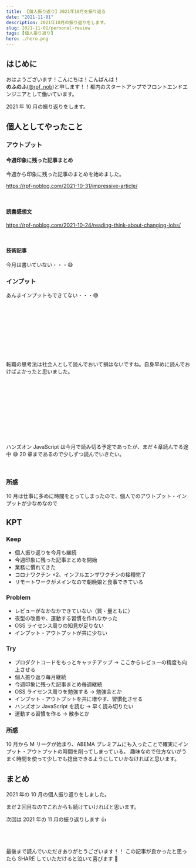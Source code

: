 ```yaml
---
title: 【個人振り返り】2021年10月を振り返る
date: "2021-11-01"
description: 2021年10月の振り返りをします。
slug: 2021-11-01/personal-review
tags: [個人振り返り]
hero: ./hero.png
---
```


## はじめに

おはようございます！こんにちは！こんばんは！<br>
**のふのふ**([@rpf_nob](https://twitter.com/rpf_nob))と申します！！都内のスタートアップでフロントエンドエンジニアとして働いています。

2021 年 10 月の振り返りをします。

## 個人としてやったこと

### アウトプット

#### 今週印象に残った記事まとめ

今週から印象に残った記事のまとめを始めました。

https://rpf-noblog.com/2021-10-31/impressive-article/

<br>

#### 読書感想文

https://rpf-noblog.com/2021-10-24/reading-think-about-changing-jobs/

<br>

#### 技術記事

今月は書いていない・・・😅

### インプット

あんまインプットもできてない・・・😅

<div class="iframely-embed"><div class="iframely-responsive" style="height: 140px; padding-bottom: 0;"><a href="https://www.amazon.co.jp/dp/B094HZTRMG" data-iframely-url="//cdn.iframe.ly/5UsZwvH?card=small"></a></div></div>

転職の思考法は社会人として読んでおいて損はないですね。自身早めに読んでおけばよかったと思いました。

<br>

<div class="iframely-embed"><div class="iframely-responsive" style="height: 140px; padding-bottom: 0;"><a href="https://www.amazon.co.jp/dp/4873119227" data-iframely-url="//cdn.iframe.ly/1twW6qp?card=small"></a></div></div>

ハンズオン JavaScript は今月で読み切る予定であったが、まだ４章読んでる途中 😅
20 章まであるので少しずつ読んでいきたい。

<br>

### 所感

10 月は仕事に多めに時間をとってしまったので、個人でのアウトプット・インプットが少なめなので

## KPT

### Keep

- 個人振り返りを今月も継続
- 今週印象に残った記事まとめを開始
- 業務に慣れてきた
- コロナワクチン ×2、インフルエンザワクチンの接種完了
- リモートワークがメインなので朝晩娘と食事できている

### Problem

- レビューがなかなかできていない（質・量ともに）
- 夜型の改善や、運動する習慣を作れなかった
- OSS ライセンス周りの知見が足りない
- インプット・アウトプットが共に少ない

### Try

- プロダクトコードをもっとキャッチアップ → ここからレビューの精度も向上させる
- 個人振り返り毎月継続
- 今週印象に残った記事まとめ毎週継続
- OSS ライセンス周りを勉強する → 勉強会とか
- インプット・アウトプットを共に増やす、習慣化させる
- ハンズオン JavaScript を読む → 早く読み切りたい
- 運動する習慣を作る → 散歩とか

### 所感

10 月から M リーグが始まり、ABEMA プレミアムにも入ったことで確実にインプット・アウトプットの時間を削ってしまっている。
趣味なので仕方ないがうまく時間を使って少しでも捻出できるようにしていかなければと思います。

## まとめ

2021 年の 10 月の個人振り返りをしました。

まだ２回目なのでこれからも続けていければと思います。

次回は 2021 年の 11 月の振り返りします 👍

<br>
<br>

最後まで読んでいただきありがとうございます！！
この記事が良かったと思ったら SHARE していただけると泣いて喜びます 🤣
